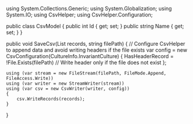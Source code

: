 using System.Collections.Generic;
using System.Globalization;
using System.IO;
using CsvHelper;
using CsvHelper.Configuration;

public class CsvModel
{
    public int Id { get; set; }
    public string Name { get; set; }
}

public void SaveCsv(List<CsvModel> records, string filePath)
{
    // Configure CsvHelper to append data and avoid writing headers if the file exists
    var config = new CsvConfiguration(CultureInfo.InvariantCulture)
    {
        HasHeaderRecord = !File.Exists(filePath) // Write header only if the file does not exist
    };

    using (var stream = new FileStream(filePath, FileMode.Append, FileAccess.Write))
    using (var writer = new StreamWriter(stream))
    using (var csv = new CsvWriter(writer, config))
    {
        csv.WriteRecords(records);
    }
}
